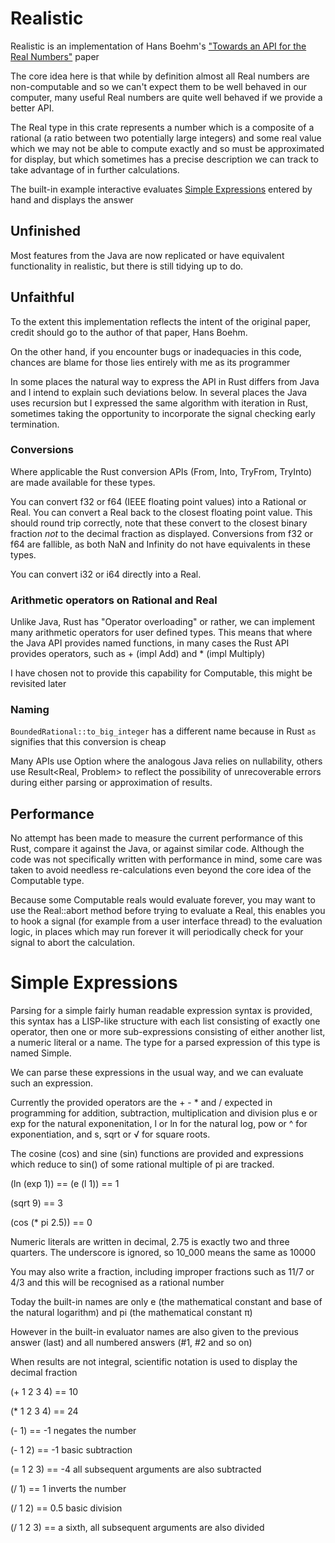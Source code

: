 # Realistic

Realistic is an implementation of Hans Boehm's ["Towards an API for the Real Numbers"](https://dl.acm.org/doi/pdf/10.1145/3385412.3386037) paper

The core idea here is that while by definition almost all Real numbers are non-computable and so we can't expect them to be well behaved in
our computer, many useful Real numbers are quite well behaved if we provide a better API.

The Real type in this crate represents a number which is a composite of a rational (a ratio between two potentially large integers) and some
real value which we may not be able to compute exactly and so must be approximated for display, but which sometimes has a precise description
we can track to take advantage of in further calculations.

The built-in example interactive evaluates [Simple Expressions](#simple-expressions) entered by hand and displays the answer

## Unfinished

Most features from the Java are now replicated or have equivalent functionality in realistic, but there is still tidying up to do.

## Unfaithful

To the extent this implementation reflects the intent of the original paper, credit should go to the author of that paper, Hans Boehm.

On the other hand, if you encounter bugs or inadequacies in this code, chances are blame for those lies entirely with me as its programmer

In some places the natural way to express the API in Rust differs from Java and I intend to explain such deviations below. In several places
the Java uses recursion but I expressed the same algorithm with iteration in Rust, sometimes taking the opportunity to incorporate the signal
checking early termination.

### Conversions

Where applicable the Rust conversion APIs (From, Into, TryFrom, TryInto) are made available for these types.

You can convert f32 or f64 (IEEE floating point values) into a Rational or Real. You can convert a Real back to the closest floating point
value. This should round trip correctly, note that these convert to the closest binary fraction *not* to the decimal fraction as displayed.
Conversions from f32 or f64 are fallible, as both NaN and Infinity do not have equivalents in these types.

You can convert i32 or i64 directly into a Real.

### Arithmetic operators on Rational and Real

Unlike Java, Rust has "Operator overloading" or rather, we can implement many arithmetic operators for user defined types. This means that
where the Java API provides named functions, in many cases the Rust API provides operators, such as + (impl Add) and * (impl Multiply)

I have chosen not to provide this capability for Computable, this might be revisited later

### Naming

`BoundedRational::to_big_integer` has a different name because in Rust `as` signifies that this conversion is cheap

Many APIs use Option<T> where the analogous Java relies on nullability, others use Result<Real, Problem> to reflect the possibility of
unrecoverable errors during either parsing or approximation of results.

## Performance

No attempt has been made to measure the current performance of this Rust, compare it against the Java, or against similar code. Although the
code was not specifically written with performance in mind, some care was taken to avoid needless re-calculations even beyond the core idea of
the Computable type.

Because some Computable reals would evaluate forever, you may want to use the Real::abort method before trying to evaluate a Real, this enables
you to hook a signal (for example from a user interface thread) to the evaluation logic, in places which may run forever it will periodically
check for your signal to abort the calculation.


# Simple Expressions

Parsing for a simple fairly human readable expression syntax is provided, this syntax has a LISP-like structure with each list consisting of
exactly one operator, then one or more sub-expressions consisting of either another list, a numeric literal or a name. The type for a parsed
expression of this type is named Simple.

We can parse these expressions in the usual way, and we can evaluate such an expression.

Currently the provided operators are the + - * and / expected in programming for addition, subtraction, multiplication and division
plus e or exp for the natural exponenitation, l or ln for the natural log, pow or ^ for exponentiation, and s, sqrt or √ for square roots.

The cosine (cos) and sine (sin) functions are provided and expressions which reduce to sin() of some rational multiple of pi are tracked.


(ln (exp 1)) == (e (l 1)) == 1

(sqrt 9) == 3

(cos (* pi 2.5)) == 0

Numeric literals are written in decimal, 2.75 is exactly two and three quarters. The underscore is ignored, so 10\_000 means the same as 10000

You may also write a fraction, including improper fractions such as 11/7 or 4/3 and this will be recognised as a rational number

Today the built-in names are only e (the mathematical constant and base of the natural logarithm) and pi (the mathematical constant π)

However in the built-in evaluator names are also given to the previous answer (last) and all numbered answers (#1, #2 and so on)

When results are not integral, scientific notation is used to display the decimal fraction


(+ 1 2 3 4) == 10

(* 1 2 3 4) == 24

(- 1) == -1  negates the number

(- 1 2) == -1  basic subtraction

(= 1 2 3) == -4  all subsequent arguments are also subtracted

(/ 1) == 1  inverts the number

(/ 1 2) == 0.5  basic division

(/ 1 2 3) == a sixth, all subsequent arguments are also divided

